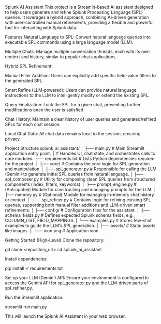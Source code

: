 Splunk AI Assistant
This project is a Streamlit-based AI assistant designed to help users generate and refine Splunk Processing Language (SPL) queries. It leverages a hybrid approach, combining AI-driven generation with user-controlled manual refinements, providing a flexible and powerful tool for interacting with Splunk data.

Features
Natural Language to SPL: Convert natural language queries into executable SPL commands using a large language model (LLM).

Multiple Chats: Manage multiple conversation threads, each with its own context and history, similar to popular chat applications.

Hybrid SPL Refinement:

Manual Filter Addition: Users can explicitly add specific field-value filters to the generated SPL.

Smart Refine (LLM-powered): Users can provide natural language instructions to the LLM to intelligently modify or extend the existing SPL.

Query Finalization: Lock the SPL for a given chat, preventing further modifications once the user is satisfied.

Chat History: Maintain a clear history of user queries and generated/refined SPLs for each chat session.

Local Chat Data: All chat data remains local to the session, ensuring privacy.

Project Structure
splunk_ai_assistant/
│
├── main.py                     # Main Streamlit application entry point.
│                               # Handles UI, chat state, and orchestrates calls to core modules.
├── requirements.txt            # Lists Python dependencies required for the project.
│
├── core/                       # Contains the core logic for SPL generation and manipulation.
│   ├── spl_generator.py        # Responsible for calling the LLM (Gemini) to generate initial SPL queries from natural language.
│   ├── spl_composer.py         # Utility for composing clean SPL queries from structured components (index, filters, keywords).
│   ├── prompt_engine.py        # (Anticipated) Module for constructing and managing prompts for the LLM.
│   ├── memory.py               # (Optional) Module for managing in-memory chat history or context.
│   ├── spl_refiner.py          # Contains logic for refining existing SPL queries, supporting both manual filter additions and LLM-driven smart refinements.
│
├── config/                     # Configuration files for the assistant.
│   ├── schema_fields.py        # Defines expected Splunk schema fields, e.g., COLUMN_LIST, FIELD_MAPPINGS.
│   └── examples.py             # Stores few-shot examples to guide the LLM's SPL generation.
│
├── assets/                     # Static assets like images.
│   └── icon.png                # Application icon.

Getting Started (High-Level)
Clone the repository:

git clone <repository_url>
cd splunk_ai_assistant

Install dependencies:

pip install -r requirements.txt

Set up your LLM (Gemini) API: Ensure your environment is configured to access the Gemini API for spl_generator.py and the LLM-driven parts of spl_refiner.py.

Run the Streamlit application:

streamlit run main.py

This will launch the Splunk AI Assistant in your web browser.

